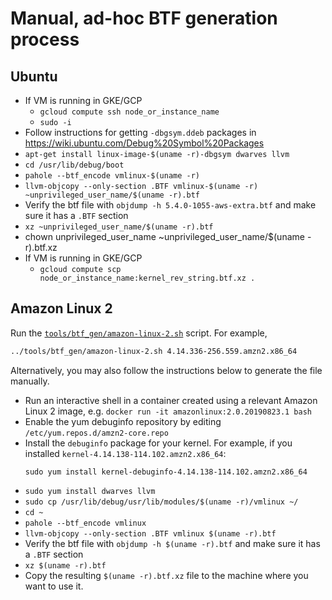 # Manual, ad-hoc BTF generation process

## Ubuntu

* If VM is running in GKE/GCP
    * `gcloud compute ssh node_or_instance_name`
    * `sudo -i`
* Follow instructions for getting `-dbgsym.ddeb` packages in https://wiki.ubuntu.com/Debug%20Symbol%20Packages
* `apt-get install linux-image-$(uname -r)-dbgsym dwarves llvm`
* `cd /usr/lib/debug/boot`
* `pahole --btf_encode vmlinux-$(uname -r)`
* `llvm-objcopy --only-section .BTF vmlinux-$(uname -r) ~unprivileged_user_name/$(uname -r).btf`
* Verify the btf file with `objdump -h 5.4.0-1055-aws-extra.btf` and make sure it has a `.BTF` section
* `xz ~unprivileged_user_name/$(uname -r).btf`
* chown unprivileged_user_name ~unprivileged_user_name/$(uname -r).btf.xz
* If VM is running in GKE/GCP
    * `gcloud compute scp node_or_instance_name:kernel_rev_string.btf.xz .`

## Amazon Linux 2

Run the [`tools/btf_gen/amazon-linux-2.sh`](../tools/btf_gen/amazon-linux-2.sh) script. For example,

```sh
../tools/btf_gen/amazon-linux-2.sh 4.14.336-256.559.amzn2.x86_64
```

Alternatively, you may also follow the instructions below to generate the file manually.

- Run an interactive shell in a container created using a relevant Amazon Linux 2 image, e.g. `docker run -it amazonlinux:2.0.20190823.1 bash`
- Enable the yum debuginfo repository by editing `/etc/yum.repos.d/amzn2-core.repo`
- Install the `debuginfo` package for your kernel. For example, if you installed `kernel-4.14.138-114.102.amzn2.x86_64`:
  ```
  sudo yum install kernel-debuginfo-4.14.138-114.102.amzn2.x86_64
  ```
- `sudo yum install dwarves llvm`
- `sudo cp /usr/lib/debug/usr/lib/modules/$(uname -r)/vmlinux ~/`
- `cd ~`
- `pahole --btf_encode vmlinux`
- `llvm-objcopy --only-section .BTF vmlinux $(uname -r).btf`
- Verify the btf file with `objdump -h $(uname -r).btf` and make sure it has a `.BTF` section
- `xz $(uname -r).btf`
- Copy the resulting `$(uname -r).btf.xz` file to the machine where you want to use it.
